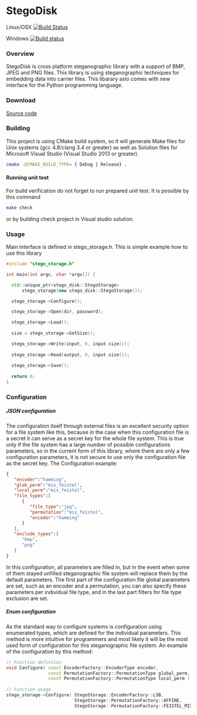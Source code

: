 # StegoDisk

Linux/OSX [![Build Status](https://travis-ci.com/MatusKysel/StegoDisk.svg?branch=master)](https://travis-ci.com/MatusKysel/StegoDisk)

Windows [![Build status](https://ci.appveyor.com/api/projects/status/0x4qk5yudw0o30m7?svg=true)](https://ci.appveyor.com/project/MatusKysel/stegodisk)


### Overview
StegoDisk is cross platform steganographic library with a support of BMP, JPEG and PNG files. This library is using steganographic techniques for embedding data into carrier files. This libarary aslo comes with new interface for the Python programming language.

### Download
[Source code](https://github.com/MatusKysel/StegoDisk/releases/latest)

### Building
This project is using CMake bulid system, so it will generate Make files for Unix systems (gcc 4.8/clang 3.4 or greater) as well as Solution files for Microsoft Visual Studio (Visual Studio 2013 or greater).
```Bash
cmake -DCMAKE_BUILD_TYPE= { Debug | Release} .
```
#### Running unit test
For build verification do not forget to run prepared unit test. It is possible by this command
```Bash
make check
```
or by building check project in Visual studio solution.

### Usage
Main interface is defined in stego_storage.h. This is simple example how to use this library

```C++
#include "stego_storage.h"

int main(int argc, char *argv[]) {

  std::unique_ptr<stego_disk::StegoStorage>
      stego_storage(new stego_disk::StegoStorage());

  stego_storage->Configure();

  stego_storage->Open(dir, password);

  stego_storage->Load();
  
  size = stego_storage->GetSize();

  stego_storage->Write(input, 0, input.size());
  
  stego_storage->Read(output, 0, input.size());
  
  stego_storage->Save();
  
  return 0;
}
```
### Configuration
##### JSON configuration
The configuration itself through external files is an excellent security option for a file system like this, because in the case when this configuration file is a secret it can serve as a secret key for the whole file system. This is true only if the file system has a large number of possible configurations parameters, so in the current form of this library, where there are only a few configuration parameters, it is not secure to use only the configuration file as the secret key. The Configuration example:

```json
{
   "encoder":"hamming",
   "glob_perm":"mix_feistel",
   "local_perm":"mix_feistel",
   "file_types":[
      {
         "file_type":"jpg",
         "permutation":"mix_feistel",
         "encoder":"hamming"
      }
   ],
   "exclude_types":[
      "bmp",
      "png"
   ]
}
```

In this configuration, all parameters are filled in, but in the event when some of them stayed unfilled steganographic file system will replace them by the default parameters. The first part of the configuration file global parameters are set, such as an encoder and a permutation, you can also specify these parameters per individual file type, and in the last part filters for file type exclusion are set.

##### Enum configuration
As the standard way to configure systems is configuration using enumerated types, which are defined for the individual parameters.
This method is more intuitive for programmers and most likely it will be the most used form of configuration for this steganographic file system. An example of the configuration by this method:
```C++
// Function defintion 
void Configure( const EncoderFactory::EncoderType encoder,
                const PermutationFactory::PermutationType global_perm,
                const PermutationFactory::PermutationType local_perm ) const ;
                 
// Function usage 
stego_storage->Configure( StegoStorage::EncoderFactory::LSB,
                          StegoStorage::PermutationFactory::AFFINE,
                          StegoStorage::PermutationFactory::FEISTEL_MIX );
```
